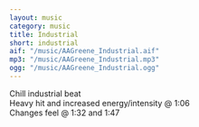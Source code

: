 ```yaml
---
layout: music
category: music
title: Industrial
short: industrial
aif: "/music/AAGreene_Industrial.aif"
mp3: "/music/AAGreene_Industrial.mp3"
ogg: "/music/AAGreene_Industrial.ogg"
---
```


Chill industrial beat<br />
Heavy hit and increased energy/intensity @ 1:06<br />
Changes feel @ 1:32 and 1:47